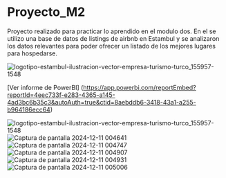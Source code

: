 # Proyecto_M2
Proyecto realizado para practicar lo aprendido en el modulo dos. En el se utilizo una base de datos de listings de airbnb en Estambul y se analizaron los datos relevantes para poder ofrecer un listado de los mejores lugares para hospedarse.

![logotipo-estambul-ilustracion-vector-empresa-turismo-turco_155957-1548](https://github.com/user-attachments/assets/a8f4f6e3-b37e-41e3-9c85-b06dabcc9cb1)

[Ver informe de PowerBI] (https://app.powerbi.com/reportEmbed?reportId=4eec733f-e283-4365-a145-4ad3bc6b35c3&autoAuth=true&ctid=8aebddb6-3418-43a1-a255-b964186ecc64)

![logotipo-estambul-ilustracion-vector-empresa-turismo-turco_155957-1548](https://github.com/user-attachments/assets/a8f4f6e3-b37e-41e3-9c85-b06dabcc9cb1)
![Captura de pantalla 2024-12-11 004641](https://github.com/user-attachments/assets/9e27121d-60ef-4c40-94ef-b8abbefe5dae)
![Captura de pantalla 2024-12-11 004747](https://github.com/user-attachments/assets/c869400c-50a2-4550-9280-d9f5d1abddff)
![Captura de pantalla 2024-12-11 004907](https://github.com/user-attachments/assets/ba4cf7e4-cadf-4b06-9c40-47082672b05e)
![Captura de pantalla 2024-12-11 004931](https://github.com/user-attachments/assets/5ec2b1eb-29e5-4f02-9125-e62dcd8b26c7)
![Captura de pantalla 2024-12-11 005006](https://github.com/user-attachments/assets/5a24c0c9-2243-4f62-937c-31bfc25229dc)
